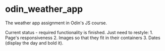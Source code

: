 # odin_weather_app
The weather app assignment in Odin's JS course.

Current status - required functionality is finished.
Just need to restyle:
    1. Page's responsiveness
    2. Images so that they fit in their containers
    3. Dates (display the day and bold it).